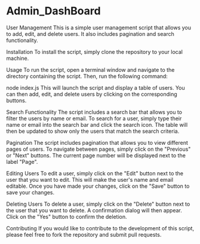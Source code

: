 # Admin_DashBoard

User Management
This is a simple user management script that allows you to add, edit, and delete users. It also includes pagination and search functionality.

Installation
To install the script, simply clone the repository to your local machine.

Usage
To run the script, open a terminal window and navigate to the directory containing the script. Then, run the following command:

node index.js
This will launch the script and display a table of users. You can then add, edit, and delete users by clicking on the corresponding buttons.

Search Functionality
The script includes a search bar that allows you to filter the users by name or email. To search for a user, simply type their name or email into the search bar and click the search icon. The table will then be updated to show only the users that match the search criteria.

Pagination
The script includes pagination that allows you to view different pages of users. To navigate between pages, simply click on the "Previous" or "Next" buttons. The current page number will be displayed next to the label "Page".

Editing Users
To edit a user, simply click on the "Edit" button next to the user that you want to edit. This will make the user's name and email editable. Once you have made your changes, click on the "Save" button to save your changes.

Deleting Users
To delete a user, simply click on the "Delete" button next to the user that you want to delete. A confirmation dialog will then appear. Click on the "Yes" button to confirm the deletion.

Contributing
If you would like to contribute to the development of this script, please feel free to fork the repository and submit pull requests.
